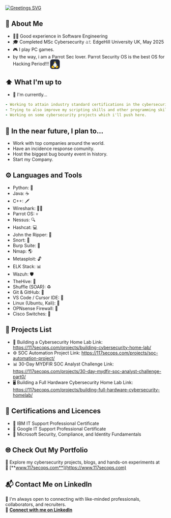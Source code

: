 [![Greetings SVG](https://readme-typing-svg.demolab.com?font=Fira+Code&size=14&pause=1000&color=24F709&background=000000&center=true&multiline=true&random=false&width=800&height=120&lines=Hello+there!;I'm+Otori+Samson,+but+you+can+call+me+'PilotVader',+or+simply+'117';A+cybersecurity+analyst;I'm+here+to+ensure+that+digital+threats+meet+their+match.;I+secure,+I+protect,+I+conquer.;Welcome+to+my+README)]()

## :book: About Me
- 👨‍💻 Good experience in Software Engineering
- 🎓 Completed MSc Cybersecurity 𝚊𝚝 EdgeHill University UK, May 2025
- 🎮 I play PC games.
- by the way, i am a Parrot Sec lover. Parrot Security OS is the best OS for Hacking Period!!! [<img src="https://raw.githubusercontent.com/tandpfun/skill-icons/main/icons/Linux-Dark.svg" height="30em" align="center" alt="Arch Linux Logo" title="Arch Linux Logo"/>](https://parrotsec.org/)

## ⬆ What I'm up to
- 🔨 I'm currently...
```yaml
- Working to attain industry standard certifications in the cybersecurity field.
- Trying to also improve my scripting skills and other programming skills.
- Working on some cybersecurity projects which i'll push here.
```

## 🎯 In the near future, I plan to...

  - Work with top companies around the world.
  - Have an incidence response comunity.
  - Host the biggest bug bounty event in history.
  - Start my Company.

   
## ⚙️ Languages and Tools

  - Python: 🐍
  - Java: ☕️
  - C++: 🗡️
  - Wireshark: 🕵️‍♂️
  - Parrot OS: 💀
  - Nessus: 🔍
  - Hashcat: 💻
  - John the Ripper: 🔑
  - Snort: 🚨
  - Burp Suite: 🐛
  - Nmap: 🌎
  - Metasploit: 🔓
  - ELK Stack: 📊
  - Wazuh: 🛡️
  - TheHive: 🐝
  - Shuffle (SOAR): ♻️
  - Git & GitHub: 🔧
  - VS Code / Cursor IDE: 🧠
  - Linux (Ubuntu, Kali): 🐧
  - OPNsense Firewall: 🔐
  - Cisco Switches: 📡


## 📁 Projects List
- 🔧 Building a Cybersecurity Home Lab Link: https://117secops.com/projects/building-cybersecurity-home-lab/
- ⚙️ SOC Automation Project Link: https://117secops.com/projects/soc-automation-project/
- 📊 30-Day MYDFIR SOC Analyst Challenge Link: https://117secops.com/projects/30-day-mydfir-soc-analyst-challenge-part0/
- 🖥️ Building a Full Hardware Cybersecurity Home Lab Link: https://117secops.com/projects/building-full-hardware-cybersecurity-homelab/

## 📂 Certifications and Licences
- 📜 IBM IT Support Professional Certificate
- 📜 Google IT Support Professional Certificate
- 📜 Microsoft Security, Compliance, and Identity Fundamentals


## 🌐 Check Out My Portfolio

🚀 Explore my cybersecurity projects, blogs, and hands-on experiments at  
🔗 [**www.117secops.com**](https://www.117secops.com)


## 📬 Contact Me on LinkedIn

💼 I'm always open to connecting with like-minded professionals, collaborators, and recruiters.  
🔗 [**Connect with me on LinkedIn**](https://www.linkedin.com/in/otori-samson/)




</br>
</br>
</br>
</a>
 </p>
 
</br>
</br>
</br>
</br>
